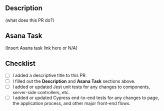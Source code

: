 ## Description

(what does this PR do?)

## Asana Task

(Insert Asana task link here or N/A)

## Checklist

- [ ] I added a descriptive title to this PR.
- [ ] I filled out the **Description** and **Asana Task** sections above.
- [ ] I added or updated Jest unit tests for any changes to components, server-side controllers, etc.
- [ ] I added or updated Cypress end-to-end tests for any changes to page, the application process, and other major front-end flows.
